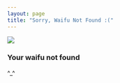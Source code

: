 ```yaml
---
layout: page
title: "Sorry, Waifu Not Found :("
---
```

![](https://media1.tenor.com/images/855cee1f678ef2c95e0cad492881d7f1/tenor.gif)
### Your waifu not found
^_^
